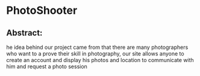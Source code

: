 # PhotoShooter
## Abstract:

he idea behind our project came from  that there are many photographers who want to a prove their skill in photography, our site allows anyone to create an account and display his photos and location to communicate with him and request a photo session

